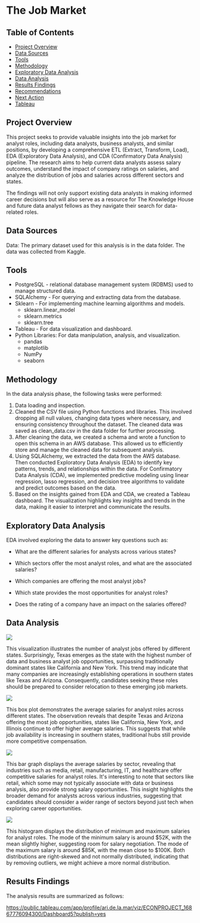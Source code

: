 # The Job Market

## Table of Contents 

- [Project Overview](#project-overview)
- [Data Sources ](#data-sources)
- [Tools](#tools)
- [Methodology](#methodology)
- [Exploratory Data Analysis](#exploratory-data-analysis)
- [Data Analysis](#data-analysis) 
- [Results Findings](#results-findings)
- [Recommendations](#recommendations)
- [Next Action](#next-action)
- [Tableau](#tableau)

## Project Overview 

This project seeks to provide valuable insights into the job market for analyst roles, including data analysts, business analysts, and similar positions, by developing a comprehensive ETL (Extract, Transform, Load), EDA (Exploratory Data Analysis), and CDA (Confirmatory Data Analysis) pipeline. The research aims to help current data analysts assess salary outcomes, understand the impact of company ratings on salaries, and analyze the distribution of jobs and salaries across different sectors and states.

The findings will not only support existing data analysts in making informed career decisions but will also serve as a resource for The Knowledge House and future data analyst fellows as they navigate their search for data-related roles.

## Data Sources 

Data: The primary dataset used for this analysis is in the data folder. The data was collected from Kaggle.

## Tools 

- PostgreSQL - relational database management system (RDBMS) used to manage structured data. 
- SQLAlchemy - For querying and extracting data from the database. 
- Sklearn - For implementing machine learning algorithms and models.
  - sklearn.linear_model
  - sklearn.metrics
  - sklearn.tree
- Tableau - For data visualization and dashboard. 
- Python Libraries: For data manipulation, analysis, and visualization.
  - pandas
  - matplotlib
  - NumPy
  - seaborn

## Methodology 
  In the data analysis phase, the following tasks were performed:
  
  1. Data loading and inspection.
  2. Cleaned the CSV file using Python functions and libraries. This involved dropping all null values, changing data types where necessary, and ensuring consistency throughout the dataset. The cleaned data was saved as clean_data.csv in the data folder for further processing.
  3. After cleaning the data, we created a schema and wrote a function to open this schema in an AWS database. This allowed us to efficiently store and manage the cleaned data for subsequent analysis.
  4. Using SQLAlchemy, we extracted the data from the AWS database. Then conducted Exploratory Data Analysis (EDA) to identify key patterns, trends, and relationships within the data. For Confirmatory Data Analysis (CDA), we implemented predictive modeling using linear regression, lasso regression, and decision tree algorithms to validate and predict outcomes based on the data.
  6. Based on the insights gained from EDA and CDA, we created a Tableau dashboard. The visualization highlights key insights and trends in the data, making it easier to interpret and communicate the results.

## Exploratory Data Analysis

EDA involved exploring the data to answer key questions such as: 

- What are the different salaries for analysts across various states?

- Which sectors offer the most analyst roles, and what are the associated salaries?

- Which companies are offering the most analyst jobs?

- Which state provides the most opportunities for analyst roles?

- Does the rating of a company have an impact on the salaries offered?

##  Data Analysis 

![](code/image/job_offeres_by_state.jpg) 

This visualization illustrates the number of analyst jobs offered by different states. Surprisingly, Texas emerges as the state with the highest number of data and business analyst job opportunities, surpassing traditionally dominant states like California and New York. This trend may indicate that many companies are increasingly establishing operations in southern states like Texas and Arizona. Consequently, candidates seeking these roles should be prepared to consider relocation to these emerging job markets.

![](code/image/avg_salary.jpg)

This box plot demonstrates the average salaries for analyst roles across different states. The observation reveals that despite Texas and Arizona offering the most job opportunities, states like California, New York, and Illinois continue to offer higher average salaries. This suggests that while job availability is increasing in southern states, traditional hubs still provide more competitive compensation.

![](code/image/avg_salary_sectors.jpg)

This bar graph displays the average salaries by sector, revealing that industries such as media, retail, manufacturing, IT, and healthcare offer competitive salaries for analyst roles. It's interesting to note that sectors like retail, which some may not typically associate with data or business analysis, also provide strong salary opportunities. This insight highlights the broader demand for analysts across various industries, suggesting that candidates should consider a wider range of sectors beyond just tech when exploring career opportunities. 

![](code/image/min_max_salary.jpg)

This histogram displays the distribution of minimum and maximum salaries for analyst roles. The mode of the minimum salary is around $52K, with the mean slightly higher, suggesting room for salary negotiation. The mode of the maximum salary is around $85K, with the mean close to $100K. Both distributions are right-skewed and not normally distributed, indicating that by removing outliers, we might achieve a more normal distribution.

## Results Findings
The analysis results are summarized as follows:




https://public.tableau.com/app/profile/ari.de.la.mar/viz/ECONPROJECT_16867776094300/Dashboard5?publish=yes
